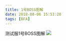 ```yaml
---
title: 1号BOSS图解
date: 2018-08-06 15:53:20
tags: [BFA]
---
```


测试服1号BOSS图解
![](http://cdn.get-on.cn/1%E5%8F%B7boss.jpg)
